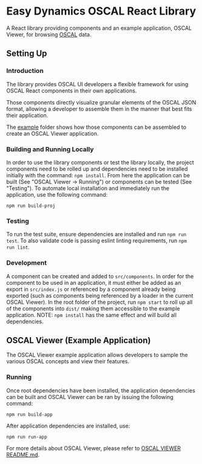 # Easy Dynamics OSCAL React Library

A React library providing components and an example application, OSCAL Viewer, for browsing [OSCAL](https://pages.nist.gov/OSCAL/) data.

## Setting Up

### Introduction

The library provides OSCAL UI developers a flexible framework for using OSCAL React components in their own applications.

Those components directly visualize granular elements of the OSCAL JSON format, allowing a developer to assemble them in the manner that best fits their application.

The [example](./example) folder shows how those components can be assembled to create an OSCAL Viewer application.

### Building and Running Locally

In order to use the library components or test the library locally, the project components need to be rolled up and dependencies need to be installed initially with the command: `npm install`. From here the application can be built (See "OSCAL Viewer → Running") or components can be tested (See "Testing"). To automate local installation and immediately run the application, use the following command:
```
npm run build-proj
```

### Testing

To run the test suite, ensure dependencies are installed and run `npm run test`. To also validate code is passing eslint linting requirements, run `npm run lint`.

### Development
A component can be created and added to `src/components`. In order for the component to be used in an application, it must either be added as an export in `src/index.js` or referenced by a component already being exported (such as components being referenced by a loader in the current OSCAL Viewer). In the root folder of the project, run `npm start` to roll up all of the components into `dist/` making them accessible to the example application. NOTE: `npm install` has the same effect and will build all dependencies.

## OSCAL Viewer (Example Application)

The OSCAL Viewer example application allows developers to sample the various OSCAL concepts and view their features.

### Running
Once root dependencies have been installed, the application dependencies can be built and OSCAL Viewer can be ran by issuing the following command:

```
npm run build-app
```

After application dependencies are installed, use:

```
npm run run-app
```


For more details about OSCAL Viewer, please refer to [OSCAL VIEWER README.md](/example/README.md).
